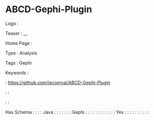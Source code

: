 # ABCD-Gephi-Plugin

Logo
: ![]()

Teaser
: __

Home Page
: 

Type
: Analysis

Tags
: Gephi

Keywords
: 

: https://github.com/jacomyal/ABCD-Gephi-Plugin


: 
: 

: 
: 

Has Schema
: 
: 
: 
: Java
: 
: 
: 
: 
: 
: 
: Gephi
: 
: 
: 
: 
: 
: 
: 
: 
: 
: 
: 
: Yes
: 
: 
: 
: 
: 
: 
: 
: 
: 
: 
